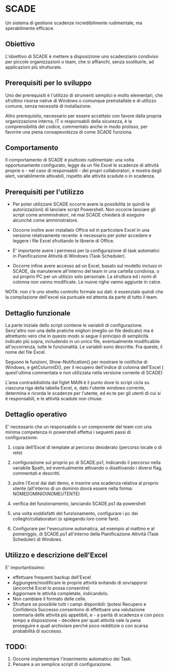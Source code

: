 # SCADE
Un sistema di gestione scadenze incredibilmente rudimentale, ma sperabilmente efficace.



## Obiettivo

L'obiettivo di SCADE è mettere a disposizione uno scadenziario condiviso per piccole organizzazioni o team, che si affianchi, senza sostituirle, ad applicazioni più strutturate.


## Prerequisiti per lo sviluppo

Uno dei prerequisiti è l'utilizzo di strumenti semplici e molto elementari, che sfruttino risorse native di Windows o comunque preinstallate e di utilizzo comune, senza necessità di installazione.

Altro prerequisito, necessario per essere accettato con favore dalla propria organizzazione interna, IT o responsabili della sicurezza, è la comprensibilità del codice, commentato anche in modo prolisso, per favorire una piena consapevolezza di come SCADE funziona.


## Comportamento

Il comportamento di SCADE è piuttosto rudimentale: una volta opportunamente configurato, legge da un file Excel le scadenze di attività proprie o - nel caso di responsabili - dei propri collaboratori, e mostra degli alert, variabilmente attivabili, rispetto alle attività scadute o in scadenza.

## Prerequisiti per l'utilizzo

* Per poter utilizzare SCADE occorre avere la possibilità (e quindi le autorizzazioni)  di lanciare script Powershell. Non occorre lanciare gli script come  amministratori, nè mai SCADE chiederà di eseguire alcunché come amministratore.

  
* Occorre inoltre aver installato Office ed in particolare Excel in una versione  relativamente recente: è necessario per poter accedere e leggere i file Excel  sfruttando le librerie di Office.

* E' importante avere i permessi per la configurazione di task automatici in Pianificazione Attività di Windows (Task Scheduler).

* Occorre infine avere accesso ad un Excel, basato sul modello incluso in SCADE, da manutenere all'interno del team in una cartella condivisa, o sul proprio PC per un utilizzo
solo personale. La struttura ed i nomi di colonna non vanno modificate. Le nuove righe vanno aggiunte in calce.

NOTA: non c'è uno stretto controllo formale sui dati: è essenziale quindi che la compilazione dell'excel sia puntuale ed attenta da parte di tutto il team.


## Dettaglio funzionale

La parte iniziale dello script contiene le variabili di configurazione.
Senz'altro non una delle pratiche migliori (meglio un file dedicato) ma è altrettanto vero che in questo modo si segue il principio di semplicità 
indicato più sopra, includendo in un unico file, eventualmente modificabile all'occorrenza, tutte le funzionalità.
Le variabili sono descritte. Fra queste, il nome del file Excel.

Seguono le funzioni, Show-Notification() per mostrare le notifiche di Windows, e getColumnID(), per il recupero dell'indice di colonna dell'Excel ( quest'ultima
commentata e non utilizzata nella versione corrente di SCADE)


L'area contraddistinta dal figlet MAIN è il punto dove lo script cicla su ciascuna riga della tabella Excel, e, dato l'utente windows corrente, determina e ricorda le scadenze per l'utente, ed ev.te per gli utenti di cui si è responsabili, e le attività scadute non chiuse.


## Dettaglio operativo

E' necessario che un responsabile o un componente del team con una minima competenza in powershell effettui i seguenti passi di configurazione:

1. copia dell'Excel di template al percorso desiderato (percorso locale o di rete) 
2. configurazione sul proprio pc di SCADE.ps1, indicando il percorso nella    variabile $path, ed eventualmente attivando o disattivando i diversi flag, commentati e descritti.
   
3. pulire l'Excel dai dati demo, e inserire una scadenza relativa al proprio    utente (all'interno di un dominio dovrà essere nella forma: NOMEDOMINIO\NOMEUTENTE)
3. verifica del funzionamento, lanciando SCADE.ps1 da powershell
4. una volta soddisfatti del funzionamento, configurare i pc dei colleghi/collaboratori  (o spiegando loro come fare).
5. Configurare per l'esecuzione automatica, ad esempio al mattino e al pomeriggio, di SCADE.ps1 all'interno della Pianificazione Attività (Task Scheduler) di Windows.

## Utilizzo e descrizione dell'Excel

E' importantissimo:
* effettuare frequenti backup dell'Excel
* Aggiungere/modificare le proprie attività evitando di sovrapporsi (ancorché Excel lo possa consentire)
* Aggiornare le attività completate, indicandolo.
* Non cambiare il formato delle celle.
* Sfruttare se possibile tutti i campi disponibili: Ipotesi Recupero e Confidenza Successo consentono di effettuare una valutazione sommaria delle attività più appetibili, e - a parità di scadenza e con poco tempo a disposizione - decidere per quali attività vale la pena proseguire e quali archiviare perché poco redditizie o con scarsa probabilità di successo.

## TODO:

1. Occorre implementare l'inserimento automatico dei Task.
2. Pensare a un semplice script di configurazione.



